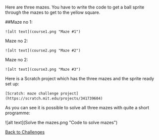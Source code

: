 Here are three mazes. You have to write the code to get a ball sprite through the mazes to get to the yellow square. 

##Maze no 1:

	![alt text](course1.png "Maze #1")

Maze no 2:

	![alt text](course2.png "Maze #2")

Maze no 2:

	![alt text](course3.png "Maze #3")


Here is a Scratch project which has the three mazes and the sprite ready set up:

	[Scratch: maze challenge project](https://scratch.mit.edu/projects/341739604)

As you can see it is possible to solve all three mazes with quite a short programme:

![alt text](Solve the mazes.png "Code to solve mazes")

[Back to Challenges](../README.md)